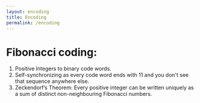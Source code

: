 ```yaml
---
layout: encoding
title: Encoding
permalink: /encoding
---
```


Fibonacci coding:
================
1) Positive Integers to binary code words.
2) Self-synchronizing as every code word ends with 11 and you don't see that sequence anywhere else.
3) Zeckendorf’s Theorem: Every positive integer can be written uniquely as a sum of distinct non-neighbouring Fibonacci numbers.
